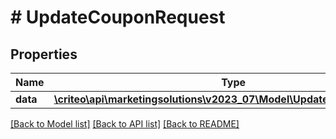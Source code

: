 # # UpdateCouponRequest

## Properties

Name | Type | Description | Notes
------------ | ------------- | ------------- | -------------
**data** | [**\criteo\api\marketingsolutions\v2023_07\Model\UpdateCouponResource**](UpdateCouponResource.md) |  | [optional]

[[Back to Model list]](../../README.md#models) [[Back to API list]](../../README.md#endpoints) [[Back to README]](../../README.md)
